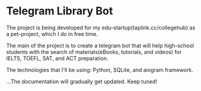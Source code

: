 # Telegram Library Bot

The project is being developed for my edu-startup(taplink.cc/collegehub) as a pet-project, which I do in free time. 

The main of the project is to create a telegram bot that will help high-school students with the search of materials(eBooks, tutorials, and videos)
for IELTS, TOEFL, SAT, and ACT preparation.

The technologies that I'll be using: Python, SQLite, and aiogram framework.


...The documentation will gradually get updated. Keep tuned!
